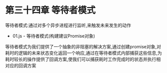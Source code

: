 # 第三十四章 等待者模式

等待者模式:通过对多个异步进程进行监听,来触发未来发生的动作

*   01.js - 等待者模式(构建建议Promise对象)

等待者模式为我们提供了一个抽象的非阻塞的解决方案,通过创建promise对象,对耗时的逻辑的未来状态变化返回一个响应,通过在等待者模式内部捕获这些信息,为耗时较长的操作提供了回调方案,使我们可以捕获耗时工作完成时的状态并执行相对应的回调方案